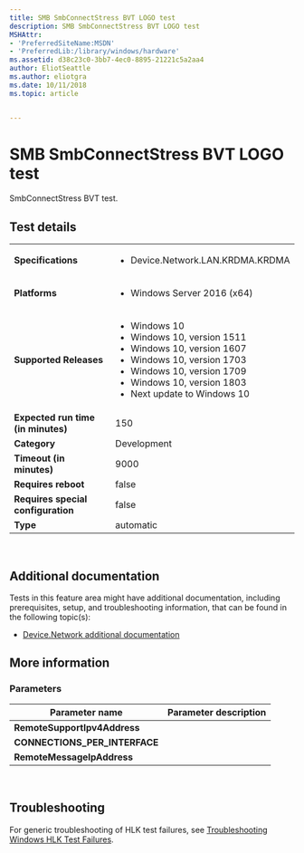 ```yaml
---
title: SMB SmbConnectStress BVT LOGO test
description: SMB SmbConnectStress BVT LOGO test
MSHAttr:
- 'PreferredSiteName:MSDN'
- 'PreferredLib:/library/windows/hardware'
ms.assetid: d38c23c0-3bb7-4ec0-8895-21221c5a2aa4
author: EliotSeattle
ms.author: eliotgra
ms.date: 10/11/2018
ms.topic: article


---
```


# <span id="p_hlk_test.ca68cf3c-05b8-45ef-b5c4-a24c06d8b27a"></span>SMB SmbConnectStress BVT LOGO test


SmbConnectStress BVT test.

## Test details
|||
|---|---|
| **Specifications**  | <ul><li>Device.Network.LAN.KRDMA.KRDMA</li></ul> |  
| **Platforms**   | <ul><li>Windows Server 2016 (x64)</li></ul> |
| **Supported Releases** | <ul><li>Windows 10</li><li>Windows 10, version 1511</li><li>Windows 10, version 1607</li><li>Windows 10, version 1703</li><li>Windows 10, version 1709</li><li>Windows 10, version 1803</li><li>Next update to Windows 10</li></ul> |
|**Expected run time (in minutes)**| 150 |
|**Category**| Development |
|**Timeout (in minutes)**| 9000 |
|**Requires reboot**| false |
|**Requires special configuration**| false |
|**Type**| automatic |

 

## <span id="Additional_documentation"></span><span id="additional_documentation"></span><span id="ADDITIONAL_DOCUMENTATION"></span>Additional documentation


Tests in this feature area might have additional documentation, including prerequisites, setup, and troubleshooting information, that can be found in the following topic(s):

-   [Device.Network additional documentation](device-network-additional-documentation.md)

## <span id="More_information"></span><span id="more_information"></span><span id="MORE_INFORMATION"></span>More information


### <span id="Parameters"></span><span id="parameters"></span><span id="PARAMETERS"></span>Parameters

| Parameter name                  | Parameter description |
|---------------------------------|-----------------------|
| **RemoteSupportIpv4Address**    |                       |
| **CONNECTIONS\_PER\_INTERFACE** |                       |
| **RemoteMessageIpAddress**      |                       |

 

## <span id="Troubleshooting"></span><span id="troubleshooting"></span><span id="TROUBLESHOOTING"></span>Troubleshooting


For generic troubleshooting of HLK test failures, see [Troubleshooting Windows HLK Test Failures](..\user\troubleshooting-windows-hlk-test-failures.md).

 

 






